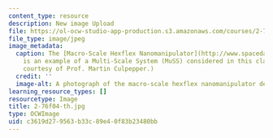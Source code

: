 ```yaml
---
content_type: resource
description: New image Upload
file: https://ol-ocw-studio-app-production.s3.amazonaws.com/courses/2-76-multi-scale-system-design-fall-2004/c3619d279563b33c89e40f83b23480bb_2-76f04-th.jpg
file_type: image/jpeg
image_metadata:
  caption: The [Macro-Scale Hexflex Nanomanipulator](http://www.spacedaily.com/news/nanotech-03zz.html)
    is an example of a Multi-Scale System (MuSS) considered in this class. (Photo
    courtesy of Prof. Martin Culpepper.)
  credit: ''
  image-alt: A photograph of the macro-scale hexflex nanomanipulator device.
learning_resource_types: []
resourcetype: Image
title: 2-76f04-th.jpg
type: OCWImage
uid: c3619d27-9563-b33c-89e4-0f83b23480bb
---
```

